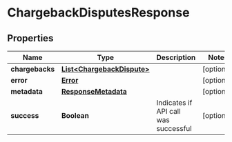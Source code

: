 
# ChargebackDisputesResponse

## Properties
Name | Type | Description | Notes
------------ | ------------- | ------------- | -------------
**chargebacks** | [**List&lt;ChargebackDispute&gt;**](ChargebackDispute.md) |  |  [optional]
**error** | [**Error**](Error.md) |  |  [optional]
**metadata** | [**ResponseMetadata**](ResponseMetadata.md) |  |  [optional]
**success** | **Boolean** | Indicates if API call was successful |  [optional]



